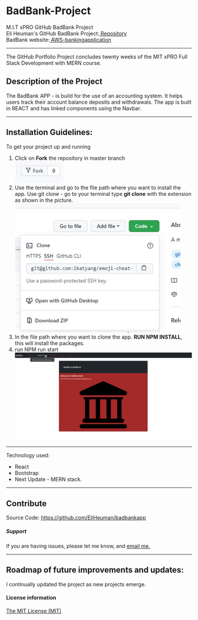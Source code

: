 # BadBank-Project
M.I.T xPRO GitHub BadBank Project<br>
Eli Heuman's GitHub BadBank Project:<a href="https://github.com/EliHeuman/eliheuman.github.io"> Repository</a><br>
BadBank website:<a href=https://eli-heumanbankingapplication.s3.amazonaws.com/index.html> AWS-bankingapplication</a>
___

The GitHub Portfolio Project concludes twenty weeks of the MIT xPRO Full Stack Development with MERN course.

## Description of the Project
The BadBank APP - is build for the use of an accounting system. It helps users track their account balance deposits and withdrawals.
The app is built in REACT and has linked components using the Navbar.
___
## Installation Guidelines:
To get your project up and running<br>
1. Click on **Fork** the repository in master branch<br>
![Image of Fork Button](https://github.com/EliHeuman/badbankapp/blob/master/Fork.JPG?raw=true)<br>
2. Use the terminal and go to the file path where you want to install the app. Use git clone - go to your terminal type **git clone** with the extension as shown in the picture.<br>
![Image of Clone Button](https://github.com/EliHeuman/badbankapp/blob/master/Clone.JPG?raw=true)<br>
3. In the file path where you want to clone the app. **RUN NPM INSTALL**, this will install the packages.
4. run NPM run start
![GIF of the BadBanking APP](https://github.com/EliHeuman/badbankapp/blob/master/BadBankGIF.gif?raw=true)<br>
___
Technology used:
* React 
* Bootstrap
* Next Update - MERN stack.
___
## Contribute
Source Code: https://github.com/EliHeuman/badbankapp

##### Support
If you are having issues, please let me know, and <a href="mailto:biz.elih@gmail.com"> email me.</a>
___
## Roadmap of future improvements and updates:
I continually updated the project as new projects emerge.

#### License information

<a href="http://eliheuman.github.io/License.txt">The MIT License (MIT)</a>

